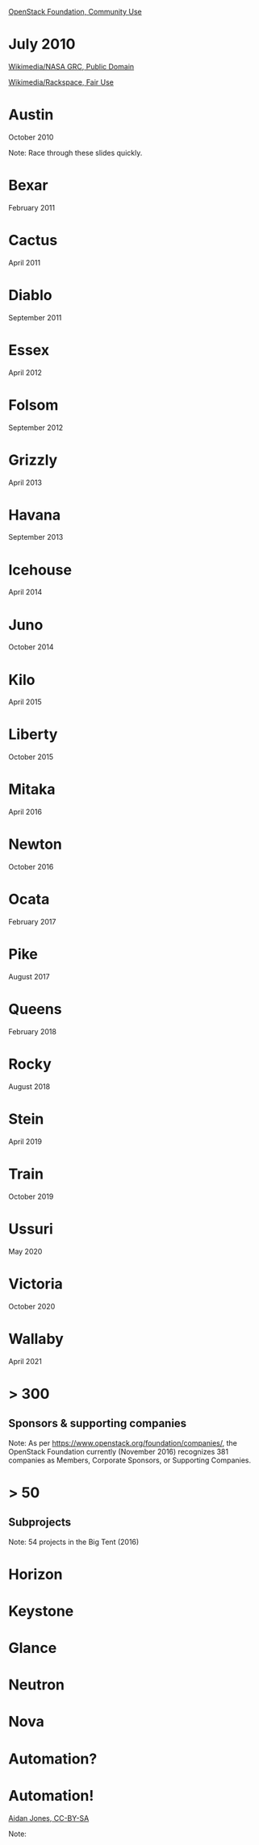 <!-- .slide: data-background="images/openstack-logo.svg" data-background-size="contain" -->

[OpenStack Foundation, Community Use](http://www.openstack.org/brand/openstack-logo/) <!-- .element: class="caption" -->


# July 2010


<!-- .slide: 
data-background="http://upload.wikimedia.org/wikipedia/commons/e/e5/NASA_logo.svg"
data-background-size="contain" -->
   
[Wikimedia/NASA GRC, Public Domain](https://commons.wikimedia.org/wiki/File:NASA_logo.svg) <!-- .element: class="caption" -->


<!-- .slide: 
data-background="http://upload.wikimedia.org/wikipedia/en/1/16/Rackspace_logo.svg" data-background-size="contain" -->

[Wikimedia/Rackspace, Fair Use](https://en.wikipedia.org/wiki/File:Rackspace_logo.svg) <!-- .element: class="caption" -->


# Austin
October 2010

Note: Race through these slides quickly.


# Bexar
February 2011


# Cactus
April 2011


# Diablo
September 2011


# Essex
April 2012


# Folsom
September 2012


# Grizzly
April 2013


# Havana
September 2013


# Icehouse
April 2014


# Juno
October 2014


# Kilo
April 2015


# Liberty
October 2015


# Mitaka
April 2016


# Newton
October 2016


# Ocata
February 2017


# Pike
August 2017


# Queens
February 2018


# Rocky
August 2018


# Stein
April 2019


# Train
October 2019


# Ussuri
May 2020


# Victoria
October 2020


# Wallaby
April 2021


# > 300
## Sponsors & supporting companies

Note: As per <https://www.openstack.org/foundation/companies/>, the
OpenStack Foundation currently (November 2016) recognizes 381
companies as Members, Corporate Sponsors, or Supporting Companies.


# > 50
## Subprojects

Note: 54 projects in the Big Tent (2016) 


<!-- .slide: data-background="images/button.png" data-background-size="cover" -->
# Horizon


<!-- .slide: data-background="images/fingerprint.png" data-background-size="contain" -->
# Keystone


<!-- .slide: data-background="images/soda-machine.png" data-background-size="contain" -->
# Glance


<!-- .slide: data-background="images/switch.png" data-background-size="contain" -->
# Neutron


<!-- .slide: data-background="images/brain.svg" data-background-size="contain" -->
# Nova


# Automation?


<!-- .slide: data-background="images/flow-1.svg" data-background-size="contain" -->


<!-- .slide: data-background="images/flow-2.svg" data-background-size="contain" -->


<!-- .slide: data-background="images/flow-3.svg" data-background-size="contain" -->


<!-- .slide: data-background="images/flow-4.svg" data-background-size="contain" -->


<!-- .slide: data-background="images/flow-5.svg" data-background-size="contain" -->


<!-- .slide: data-background="images/flow-6.svg" data-background-size="contain" -->


<!-- .slide: data-background="images/flow-7.svg" data-background-size="contain" -->


<!-- .slide: data-background="images/flow-8.svg" data-background-size="contain" -->


<!-- .slide: data-background="images/flow-9.svg" data-background-size="contain" -->


<!-- .slide: data-background="https://farm4.staticflickr.com/3113/3117146807_2a56fa5543_o_d.jpg" data-background-size="cover" -->
# Automation!

[Aidan Jones, CC-BY-SA](https://flic.kr/p/5Ksc9t) <!-- .element: class="caption" -->

Note:
